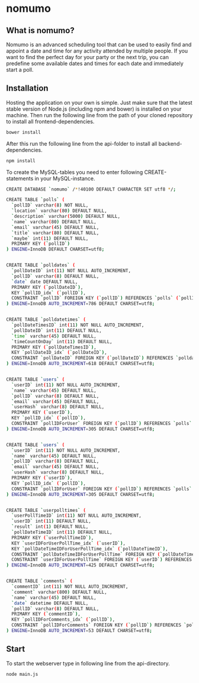 # nomumo

## What is nomumo?
Nomumo is an advanced scheduling tool that can be used to easily find and appoint a date and time for any activity attended by multiple people. If you want to find the perfect day for your party or the next trip, you can predefine some available dates and times for each date and immediately start a poll. 

## Installation
Hosting the application on your own is simple. Just make sure that the latest stable version of Node.js (including npm and bower) is installed on your machine.
Then run the following line from the path of your cloned repository to install all frontend-dependencies. 
```bash
bower install
```

After this run the following line from the api-folder to install all backend-dependencies.
```bash
npm install
```

To create the MySQL-tables you need to enter following CREATE-statements in your MySQL-instance.
```bash
CREATE DATABASE `nomumo` /*!40100 DEFAULT CHARACTER SET utf8 */;

CREATE TABLE `polls` (
  `pollID` varchar(8) NOT NULL,
  `location` varchar(80) DEFAULT NULL,
  `description` varchar(5000) DEFAULT NULL,
  `name` varchar(80) DEFAULT NULL,
  `email` varchar(45) DEFAULT NULL,
  `title` varchar(80) DEFAULT NULL,
  `maybe` int(11) DEFAULT NULL,
  PRIMARY KEY (`pollID`)
) ENGINE=InnoDB DEFAULT CHARSET=utf8;


CREATE TABLE `polldates` (
  `pollDateID` int(11) NOT NULL AUTO_INCREMENT,
  `pollID` varchar(8) DEFAULT NULL,
  `date` date DEFAULT NULL,
  PRIMARY KEY (`pollDateID`),
  KEY `pollID_idx` (`pollID`),
  CONSTRAINT `pollID` FOREIGN KEY (`pollID`) REFERENCES `polls` (`pollID`) ON DELETE NO ACTION ON UPDATE NO ACTION
) ENGINE=InnoDB AUTO_INCREMENT=786 DEFAULT CHARSET=utf8;


CREATE TABLE `polldatetimes` (
  `pollDateTimesID` int(11) NOT NULL AUTO_INCREMENT,
  `pollDateID` int(11) DEFAULT NULL,
  `time` varchar(45) DEFAULT NULL,
  `timeCountOnDay` int(11) DEFAULT NULL,
  PRIMARY KEY (`pollDateTimesID`),
  KEY `pollDateID_idx` (`pollDateID`),
  CONSTRAINT `pollDateID` FOREIGN KEY (`pollDateID`) REFERENCES `polldates` (`pollDateID`) ON DELETE NO ACTION ON UPDATE NO ACTION
) ENGINE=InnoDB AUTO_INCREMENT=618 DEFAULT CHARSET=utf8;


CREATE TABLE `users` (
  `userID` int(11) NOT NULL AUTO_INCREMENT,
  `name` varchar(45) DEFAULT NULL,
  `pollID` varchar(8) DEFAULT NULL,
  `email` varchar(45) DEFAULT NULL,
  `userHash` varchar(8) DEFAULT NULL,
  PRIMARY KEY (`userID`),
  KEY `pollID_idx` (`pollID`),
  CONSTRAINT `pollIDForUser` FOREIGN KEY (`pollID`) REFERENCES `polls` (`pollID`) ON DELETE NO ACTION ON UPDATE NO ACTION
) ENGINE=InnoDB AUTO_INCREMENT=305 DEFAULT CHARSET=utf8;


CREATE TABLE `users` (
  `userID` int(11) NOT NULL AUTO_INCREMENT,
  `name` varchar(45) DEFAULT NULL,
  `pollID` varchar(8) DEFAULT NULL,
  `email` varchar(45) DEFAULT NULL,
  `userHash` varchar(8) DEFAULT NULL,
  PRIMARY KEY (`userID`),
  KEY `pollID_idx` (`pollID`),
  CONSTRAINT `pollIDForUser` FOREIGN KEY (`pollID`) REFERENCES `polls` (`pollID`) ON DELETE NO ACTION ON UPDATE NO ACTION
) ENGINE=InnoDB AUTO_INCREMENT=305 DEFAULT CHARSET=utf8;


CREATE TABLE `userpolltimes` (
  `userPollTimeID` int(11) NOT NULL AUTO_INCREMENT,
  `userID` int(11) DEFAULT NULL,
  `result` int(1) DEFAULT NULL,
  `pollDateTimeID` int(11) DEFAULT NULL,
  PRIMARY KEY (`userPollTimeID`),
  KEY `userIDForUserPollTime_idx` (`userID`),
  KEY `pollDateTimeIDForUserPollTime_idx` (`pollDateTimeID`),
  CONSTRAINT `pollDateTimeIDForUserPollTime` FOREIGN KEY (`pollDateTimeID`) REFERENCES `polldatetimes` (`pollDateTimesID`) ON DELETE NO ACTION ON UPDATE NO ACTION,
  CONSTRAINT `userIDForUserPollTime` FOREIGN KEY (`userID`) REFERENCES `users` (`userID`) ON DELETE NO ACTION ON UPDATE NO ACTION
) ENGINE=InnoDB AUTO_INCREMENT=425 DEFAULT CHARSET=utf8;


CREATE TABLE `comments` (
  `commentID` int(11) NOT NULL AUTO_INCREMENT,
  `comment` varchar(800) DEFAULT NULL,
  `name` varchar(45) DEFAULT NULL,
  `date` datetime DEFAULT NULL,
  `pollID` varchar(8) DEFAULT NULL,
  PRIMARY KEY (`commentID`),
  KEY `pollIDForComments_idx` (`pollID`),
  CONSTRAINT `pollIDForComments` FOREIGN KEY (`pollID`) REFERENCES `polls` (`pollID`) ON DELETE NO ACTION ON UPDATE NO ACTION
) ENGINE=InnoDB AUTO_INCREMENT=53 DEFAULT CHARSET=utf8;
```


## Start
To start the webserver type in following line from the api-directory.
```bash
node main.js
```
